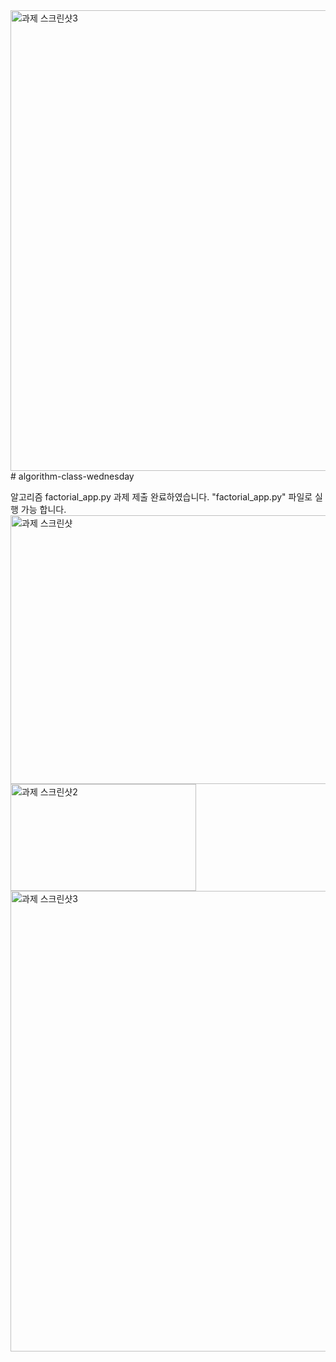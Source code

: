 <img width="508" height="737" alt="과제 스크린샷3" src="https://github.com/user-attachments/assets/88324449-8436-4433-a899-3eadf0227a5d" />
# algorithm-class-wednesday

알고리즘 factorial_app.py 과제 제출 완료하였습니다.
"factorial_app.py" 파일로 실행 가능 합니다.
<img width="577" height="430" alt="과제 스크린샷" src="https://github.com/user-attachments/assets/c9321885-cfc9-4019-9bae-acf999c7278d" />
<img width="297" height="171" alt="과제 스크린샷2" src="https://github.com/user-attachments/assets/38cf57d9-597f-4685-b270-5a7e528bd49b" />
<img width="508" height="737" alt="과제 스크린샷3" src="https://github.com/user-attachments/assets/05bc2f11-31c8-42d7-8cdb-96f601635ff2" />
